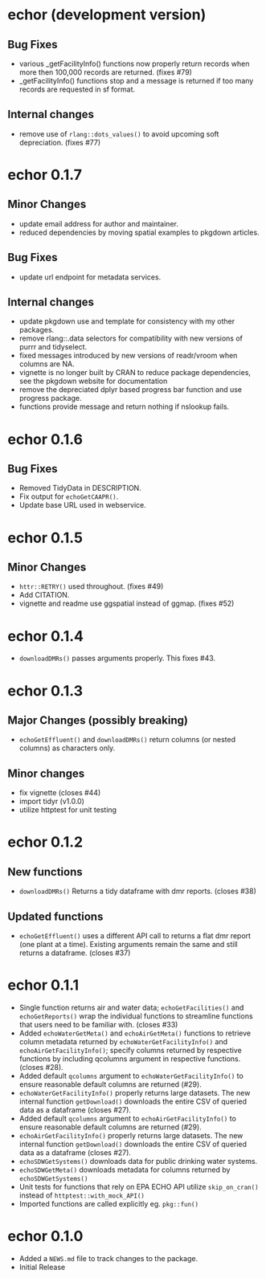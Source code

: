 # echor (development version)

## Bug Fixes
* various _getFacilityInfo() functions now properly return records when more then 100,000 records are returned. (fixes #79)
* _getFacilityInfo() functions stop and a message is returned if too many records are requested in sf format.

## Internal changes
* remove use of `rlang::dots_values()` to avoid upcoming soft depreciation. (fixes #77)

# echor 0.1.7

## Minor Changes
* update email address for author and maintainer.
* reduced dependencies by moving spatial examples to pkgdown articles.

## Bug Fixes
* update url endpoint for metadata services.

## Internal changes
* update pkgdown use and template for consistency with my other packages.
* remove rlang::.data selectors for compatibility with new versions of purrr and tidyselect.
* fixed messages introduced by new versions of readr/vroom when columns are NA.
* vignette is no longer built by CRAN to reduce package dependencies, see the pkgdown website for documentation
* remove the depreciated dplyr based progress bar function and use progress package.
* functions provide message and return nothing if nslookup fails.

# echor 0.1.6

## Bug Fixes

* Removed TidyData in DESCRIPTION.
* Fix output for `echoGetCAAPR()`.
* Update base URL used in webservice.

# echor 0.1.5

## Minor Changes

* `httr::RETRY()` used throughout. (fixes #49)
* Add CITATION.
* vignette and readme use ggspatial instead of ggmap. (fixes #52)

# echor 0.1.4

* `downloadDMRs()` passes arguments properly. This fixes #43.


# echor 0.1.3

## Major Changes (possibly breaking)

* `echoGetEffluent()` and `downloadDMRs()` return columns (or nested columns) as characters only.

## Minor changes

* fix vignette (closes #44)
* import tidyr (v1.0.0)
* utilize httptest for unit testing

# echor 0.1.2

## New functions

* `downloadDMRs()` Returns a tidy dataframe with dmr reports. (closes #38)

## Updated functions

* `echoGetEffluent()` uses a different API call to returns a flat dmr report (one plant at a time). Existing arguments remain the same and still returns a dataframe. (closes #37)

# echor 0.1.1

* Single function returns air and water data; `echoGetFacilities()` and `echoGetReports()` wrap the individual functions to streamline functions that users need to be familiar with. (closes #33)
* Added `echoWaterGetMeta()` and `echoAirGetMeta()` functions to retrieve column metadata returned by `echoWaterGetFacilityInfo()` and `echoAirGetFacilityInfo()`; specify columns returned by respective functions by including qcolumns argument in respective functions.   (closes #28).
* Added default `qcolumns` argument to `echoWaterGetFacilityInfo()` to ensure reasonable default columns are returned (#29).
* `echoWaterGetFacilityInfo()` properly returns large datasets. The new internal function `getDownload()` downloads the entire CSV of queried data as a dataframe (closes #27).
* Added default `qcolumns` argument to `echoAirGetFacilityInfo()` to ensure reasonable default columns are returned (#29).
* `echoAirGetFacilityInfo()`  properly returns large datasets. The new internal function `getDownload()` downloads the entire CSV of queried data as a dataframe (closes #27).
* `echoSDWGetSystems()` downloads data for public drinking water systems.
* `echoSDWGetMeta()` downloads metadata for columns returned by `echoSDWGetSystems()`
* Unit tests for functions that rely on EPA ECHO API utilize `skip_on_cran()` instead of `httptest::with_mock_API()`
* Imported functions are called explicitly eg. `pkg::fun()`

# echor 0.1.0

* Added a `NEWS.md` file to track changes to the package.
* Initial Release
